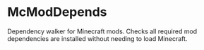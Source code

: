 # McModDepends
Dependency walker for Minecraft mods. Checks all required mod dependencies are installed without needing to load Minecraft. 
